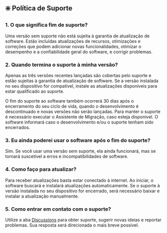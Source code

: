 ## :sparkle: Política de Suporte
### 1. O que significa fim de suporte?
Uma versão sem suporte não está sujeita à garantia de atualização de software. Estão incluídas atualizações de recursos, otimizações e correções que podem adicionar novas funcionalidades, otimizar o desempenho e a confiabilidade geral do software, e corrigir problemas.

### 2. Quando termina o suporte à minha versão?
Apenas as três versões recentes lançadas são cobertas pelo suporte e estão sujeitas à garantia de atualização de software. Se a versão instalada no seu dispositivo for compatível, instale as atualizações disponíveis para estar qualificado ao suporte.

O fim do suporte ao software também ocorrerá 30 dias após o encerramento do seu ciclo de vida, quando o desenvolvimento é descontinuado e novas versões não serão lançadas. Para manter o suporte é necessário executar o Assistente de Migração, caso esteja disponível. O software informará caso o desenvolvimento e/ou o suporte tenham sido encerrados.

### 3. Eu ainda poderei usar o software após o fim do suporte?
Sim. Se você usar uma versão sem suporte, ela ainda funcionará, mas se tornará suscetível a erros e incompatibilidades de software.

### 4. Como faço para atualizar?
Para receber atualizações basta estar conectado à internet. Ao iniciar, o software buscará e instalará atualizações automaticamente. Se o suporte à versão instalada no seu dispositivo for encerrado, será necessário baixar e instalar a atualização manualmente.

### 5. Como entrar em contato com o suporte?
Utilize a aba [Discussions](https://github.com/2uj1m28ohz/workflow/discussions) para obter suporte, sugerir novas ideias e reportar problemas. Sua resposta será direcionada o mais breve possível.
